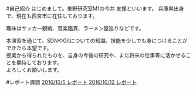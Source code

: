 #自己紹介
はじめまして。東野研究室M1の今井 友揮といいます。
兵庫県出身で、現在も西宮市に在住しております。

趣味はサッカー観戦、音楽鑑賞、ラーメン屋巡りなどです。

本演習を通じて、SDNやGitについての知識、技能を少しでも身につけることができたら本望です。  
授業から得られたものを、自身の今後の研究や、また将来の仕事等に活かせることを期待しております。  
よろしくお願いします。

#レポート課題
[2016/10/5 レポート](https://github.com/handai-trema/hello-trema-tomok0823/blob/develop/report/2016_10_05.md)
[2016/10/12 レポート](https://github.com/handai-trema/cbench-tomok0823/blob/develop/report/report.md)